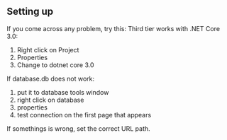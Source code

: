 ## Setting up

If you come across any problem, try this:
Third tier works with .NET Core 3.0:
1. Right click on Project
2. Properties
3. Change to dotnet core 3.0

If database.db does not work:
1) put it to database tools window
2) right click on database
3) properties
4) test connection on the first page that appears

If somethings is wrong, set the correct URL path.
